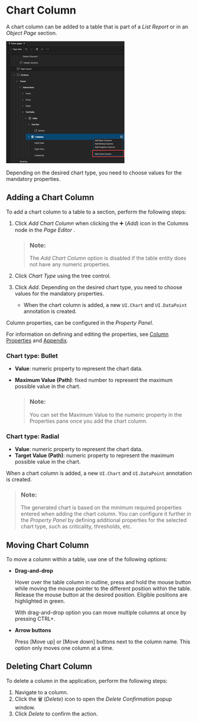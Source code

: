 <!-- loiob78b3023e27b4078bab94189937fb550 -->

<link rel="stylesheet" type="text/css" href="../css/sap-icons.css"/>

# Chart Column

A chart column can be added to a table that is part of a *List Report* or in an *Object Page* section.

![](images/Chart_Column_b8ccb9a.png)

Depending on the desired chart type, you need to choose values for the mandatory properties.



<a name="loiob78b3023e27b4078bab94189937fb550__section_rnc_z5y_35b"/>

## Adding a Chart Column

To add a chart column to a table to a section, perform the following steps:

1.  Click *Add Chart Column* when clicking the :heavy_plus_sign: \(*Add*\) icon in the Columns node in the *Page Editor* .

    > ### Note:  
    > The *Add Chart Column* option is disabled if the table entity does not have any numeric properties.

2.  Click *Chart Type* using the tree control.
3.  Click *Add*. Depending on the desired chart type, you need to choose values for the mandatory properties.
    -   When the chart column is added, a new `UI.Chart` and `UI.DataPoint` annotation is created.


Column properties, can be configured in the *Property Panel*.

For information on defining and editing the properties, see [Column Properties](table-columns-a80d603.md#loioa80d603f85164482b192eeeb2df535a2__columnproperties) and [Appendix](appendix-457f2e9.md#loio457f2e9699b5437fb09d56311055a4a0).



### Chart type: Bullet

-   **Value**: numeric property to represent the chart data.
-   **Maximum Value \(Path\)**: fixed number to represent the maximum possible value in the chart.

    > ### Note:  
    > You can set the Maximum Value to the numeric property in the Properties pane once you add the chart column.




### Chart type: Radial

-   **Value**: numeric property to represent the chart data.
-   **Target Value \(Path\)**: numeric property to represent the maximum possible value in the chart.

When a chart column is added, a new `UI.Chart` and `UI.DataPoint` annotation is created.

> ### Note:  
> The generated chart is based on the minimum required properties entered when adding the chart column. You can configure it further in the *Property Panel* by defining additional properties for the selected chart type, such as criticality, thresholds, etc.



<a name="loiob78b3023e27b4078bab94189937fb550__section_amv_mry_35b"/>

## Moving Chart Column

To move a column within a table, use one of the following options:

-   **Drag-and-drop**

    Hover over the table column in outline, press and hold the mouse button while moving the mouse pointer to the different position within the table. Release the mouse button at the desired position. Eligible positions are highlighted in green.

    With drag-and-drop option you can move multiple columns at once by pressing CTRL+.

-   **Arrow buttons**

    Press [Move up\] or [Move down\] buttons next to the column name. This option only moves one column at a time.




<a name="loiob78b3023e27b4078bab94189937fb550__section_gg1_psy_35b"/>

## Deleting Chart Column

To delete a column in the application, perform the following steps:

1.  Navigate to a column.
2.  Click the :wastebasket: \(*Delete*\) icon to open the *Delete Confirmation* popup window.
3.  Click *Delete* to confirm the action.

